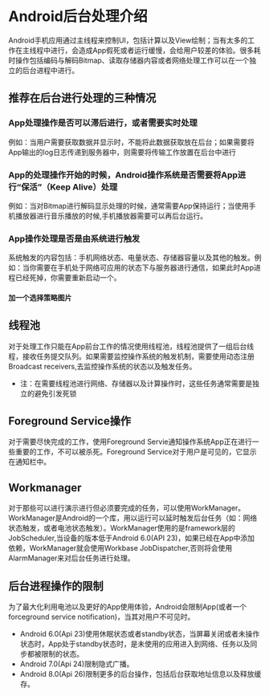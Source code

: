 # Android后台处理介绍

Android手机应用通过主线程来控制UI，包括计算以及View绘制；当有太多的工作在主线程中进行，会造成App假死或者运行缓慢，会给用户较差的体验。很多耗时操作包括编码与解码Bitmap、读取存储器内容或者网络处理工作可以在一个独立的后台进程中进行。

## 推荐在后台进行处理的三种情况

### App处理操作是否可以滞后进行，或者需要实时处理

例如：当用户需要获取数据并显示时，不能将此数据获取放在后台；如果需要将App输出的log日志传递到服务器中，则需要将传输工作放置在后台中进行

### App的处理操作开始的时候，Android操作系统是否需要将App进行“保活”（Keep Alive）处理

例如：当对Bitmap进行解码显示处理的时候，通常需要App保持运行；当使用手机播放器进行音乐播放的时候,手机播放器需要可以再后台运行。

### App操作处理是否是由系统进行触发

系统触发的内容包括：手机网络状态、电量状态、存储器容量以及其他的触发。例如：当你需要在手机处于网络可应用的状态下与服务器进行通信，如果此时App进程已经死掉，你需要重新启动一个。

#### 加一个选择策略图片

## 线程池

对于处理工作只能在App前台工作的情况使用线程池，线程池提供了一组后台线程，接收任务提交队列。如果需要监控操作系统的触发机制，需要使用动态注册Broadcast receivers,去监控操作系统的状态以及触发任务。

* 注：在需要线程池进行网络、存储器以及计算操作时，这些任务通常需要是独立的避免引发死锁

## Foreground Service操作

对于需要尽快完成的工作，使用Foreground Servie通知操作系统App正在进行一些重要的工作，不可以被杀死。Foreground Service对于用户是可见的，它显示在通知栏中。

## Workmanager

对于那些可以进行演示进行但必须要完成的任务，可以使用WorkManager。WorkManager是Android的一个库，用以运行可以延时触发后台任务（如：网络状态触发，或者电池状态触发）。WorkManager使用的是framework层的JobScheduler,当设备的版本低于Android 6.0\(API 23\)，如果已经在App中添加依赖，WorkManager就会使用Workbase JobDispatcher,否则将会使用AlarmManager来对后台任务进行处理。

## 后台进程操作的限制

为了最大化利用电池以及更好的App使用体验，Android会限制App\(或者一个forceground service notification\)，当其对用户不可见时。

* Android 6.0\(Api 23\)使用休眠状态或者standby状态，当屏幕关闭或者未操作状态时，App处于standby状态时，是未使用的应用进入到网络、任务以及同步都被限制的状态。
* Android 7.0\(Api 24\)限制隐式广播。
* Android 8.0\(Api 26\)限制更多的后台操作，包括后台获取地址信息以及释放缓存。

